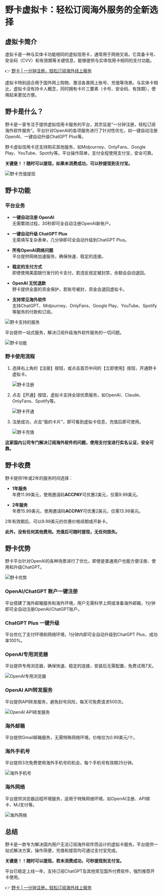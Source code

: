 # 野卡虚拟卡：轻松订阅海外服务的全新选择

## 虚拟卡简介

虚拟卡是一种与实体卡功能相同的虚拟信用卡，通常用于网络交易。它具备卡号、安全码（CVV）和有效期等关键信息，能够提供与实体信用卡相同的支付功能。

👉 [野卡 | 一分钟注册，轻松订阅海外线上服务](https://bbtdd.com/yeka)

虚拟卡特别适合用于国外网上购物、激活各类网上账号、充值等场景。与实体卡相比，虚拟卡没有持卡人概念，同时拥有卡片三要素（卡号、安全码、有效期），使用起来更加方便。

## 野卡是什么？

野卡是一家专注于提供虚拟信用卡服务的平台，其宗旨是“一分钟注册，轻松订阅海外软件服务”。平台针对OpenAI的各项服务进行了针对性优化，如一键自动注册OpenAI、一键自动升级ChatGPT Plus等。

野卡虚拟信用卡还支持购买其他服务，如Midjourney、OnlyFans、Google Play、YouTube、Spotify等。平台操作简单，支付全程使用支付宝，安全可靠。

**关键是！！随时可以提现，如果未消费成功，可以秒提现到支付宝。**

![野卡充值提现](https://bbtdd.com/wp-content/uploads/img/3314987767867316.webp)

## 野卡功能

### 平台业务

- **一键自动注册 OpenAI**  
  无需繁琐过程，30秒即可全自动注册OpenAI新账户。
  
- **一键自动升级 ChatGPT Plus**  
  无需填写复杂表单，几分钟即可全自动升级到ChatGPT Plus。
  
- **所有OpenAI网络问题**  
  平台提供网络加速服务，确保快速、稳定的连接。
  
- **稳定的支付方式**  
  即使使用美国银行发行的卡支付，若违反规定被封禁，余额会自动退回。
  
- **OpenAI 无忧退款**  
  野卡提供全面的资金保护，若账号被封，资金会退回虚拟卡。
  
- **支持常见海外软件**  
  支持ChatGPT、Midjourney、OnlyFans、Google Play、YouTube、Spotify等服务的付款和订阅。

![野卡支持的服务](https://bbtdd.com/wp-content/uploads/img/319060806744857.webp)

平台提供一站式服务，解决订阅升级海外软件服务的一切问题。

![野卡功能](https://bbtdd.com/wp-content/uploads/img/65076422383861.webp)

### 野卡使用流程

1. 选择右上角的【注册】按钮，或点击首页中间的【立即使用】按钮，开通野卡虚拟卡。
   
   ![野卡注册](https://bbtdd.com/wp-content/uploads/img/23216924844730.webp)

2. 点击【开通】按钮，虚拟卡支持全球优质服务，如OpenAI、Claude、OnlyFans、Spotify等。

   ![野卡开通](https://bbtdd.com/wp-content/uploads/img/750896740.webp)

3. 注册成功，点击“我的卡片”，即可看到虚拟卡信息，充值后即可使用。

   ![野卡充值](https://bbtdd.com/wp-content/uploads/img/9873967027088.webp)

**这家国内公司专门解决订阅海外软件的问题，使用支付宝进行实名认证，安全可靠。**

## 野卡收费

野卡提供1年或2年的服务时间选择：

- **1年服务**  
  年费11.99美元，使用邀请码**ACCPAY**可优惠2美元，仅需9.99美元。
  
- **2年服务**  
  年费15.99美元，使用邀请码**ACCPAY**可优惠2美元，仅需13.99美元。

2年有效期后，可以9.99美元的优惠价格续期或开新卡。

**此外，没有任何其他费用。充值后可随时提现，无任何损失。**

## 野卡优势

野卡平台针对OpenAI的各种场景进行了优化，即使是普通用户也能方便注册、使用和升级ChatGPT。

![野卡优势](https://bbtdd.com/wp-content/uploads/img/764664597.webp)

### OpenAI/ChatGPT 账户一键注册

平台搭建了海外邮箱服务和海外环境，用户无需科学上网或准备海外邮箱，1分钟即可全自动注册OpenAI/ChatGPT账户。

### ChatGPT Plus 一键升级

平台优化了支付环境和网络环境，1分钟内即可全自动升级到ChatGPT Plus，成功率100%。

### OpenAI专用浏览器

平台提供专用浏览器，确保快速、稳定的连接，安装后无需配置，免费试用7天。

![OpenAI专用浏览器](https://bbtdd.com/wp-content/uploads/img/0127195612400.webp)

### OpenAI API转发服务

平台提供API转发服务，避免封号风险，每天可免费请求500次。

![OpenAI API转发服务](https://bbtdd.com/wp-content/uploads/img/35562931394467.webp)

### 海外邮箱

平台提供Gmail邮箱服务，无需特殊网络环境，价格仅为0.99美元/个。

### 海外手机号

平台提供3次免费使用海外手机号的机会，每个手机号有效期25分钟。

![海外手机号](https://bbtdd.com/wp-content/uploads/img/731575700692516.webp)

### 海外网络

平台提供浏览器远程环境服务，适用于特殊网络环境，如OpenAI注册、API绑卡、MJ支付等。

![海外网络](https://bbtdd.com/wp-content/uploads/img/611491667319543.webp)

## 总结

野卡是一款专为解决国内用户无法订阅海外软件而设计的虚拟卡服务。平台提供一站式解决方案，操作简便，充值和提现均可通过支付宝完成。

**关键是！！随时可以提现，若未消费成功，可秒提现到支付宝。**

平台已稳定上线一年，支持订阅ChatGPT及其他常见国外付费软件，强烈推荐开卡使用。

👉 [野卡 | 一分钟注册，轻松订阅海外线上服务](https://bbtdd.com/yeka)